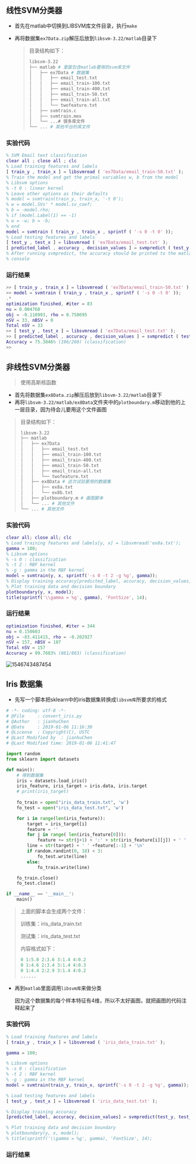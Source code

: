 ## 线性SVM分类器

- 首先在matlab中切换到LIBSVM库文件目录，执行`make`

- 再将数据集`ex7Data.zip`解压后放到`libsvm-3.22/matlab`目录下

  > 目录结构如下：
  >
  > ```bash
  > libsvm-3.22
  > ├── matlab # 里面包含matlab要用的svm库文件
  > │   ├── ex7Data # 数据集
  > │   │   ├── email_test.txt
  > │   │   ├── email_train-100.txt
  > │   │   ├── email_train-400.txt
  > │   │   ├── email_train-50.txt
  > │   │   ├── email_train-all.txt
  > │   │   └── twofeature.txt
  > │   ├── svmtrain.c
  > │   ├── svmtrain.mex
  > │   └── ...# 很多库文件
  > └── ... # 其他平台的库文件
  > ```



### 实验代码

```matlab
% SVM Email text classification
clear all ; close all ; clc
% Load training features and labels
[ train_y , train_x ] = libsvmread ( 'ex7Data/email_train-50.txt' );
% Train the model and get the primal variables w, b from the model
% Libsvm options
% -t 0 : linear kernel
% Leave other options as their defaults
% model = svmtrain(train_y, train_x, '-t 0');
% w = model.SVs' * model.sv_coef;
% b = -model.rho;
% if (model.Label(1) == -1)
% w = -w; b = -b;
% end
model = svmtrain ( train_y , train_x , sprintf ( '-s 0 -t 0' ));
% Load testing features and labels
[ test_y , test_x ] = libsvmread ( 'ex7Data/email_test.txt' );
[ predicted_label , accuracy , decision_values ] = svmpredict ( test_y , test_x , model );
% After running svmpredict, the accuracy should be printed to the matlab
% console
```



### 运行结果

```matlab
>> [ train_y , train_x ] = libsvmread ( 'ex7Data/email_train-50.txt' );
>> model = svmtrain ( train_y , train_x , sprintf ( '-s 0 -t 0' ));
.*
optimization finished, #iter = 83
nu = 0.004760
obj = -0.118993, rho = 0.750695
nSV = 33, nBSV = 0
Total nSV = 33
>> [ test_y , test_x ] = libsvmread ( 'ex7Data/email_test.txt' );
>> [ predicted_label , accuracy , decision_values ] = svmpredict ( test_y , test_x , model );
Accuracy = 75.3846% (196/260) (classification)
>>
```



## 非线性SVM分类器

> 使用高斯核函数

- 首先将数据集`ex8Data.zip`解压后放到`libsvm-3.22/matlab`目录下
- 再将`libsvm-3.22/matlab/ex8Data`文件夹中的`plotboundary.m`移动到他的上一层目录，因为待会儿要用这个文件画图

>  目录结构如下：
>
>  ```bash
>  libsvm-3.22
>  ├── matlab
>  │   ├── ex7Data
>  │   │   ├── email_test.txt
>  │   │   ├── email_train-100.txt
>  │   │   ├── email_train-400.txt
>  │   │   ├── email_train-50.txt
>  │   │   ├── email_train-all.txt
>  │   │   └── twofeature.txt
>  │   ├── ex8Data # 这次试验要用的数据集
>  │   │   ├── ex8a.txt
>  │   │   └── ex8b.txt
>  │   ├── plotboundary.m # 画图脚本
>  │   └── ... # 其他文件
>  └── ... # 其他文件
>  ```




### 实验代码

```matlab
clear all; close all; clc
% Load training features and labels[y, x] = libsvmread('ex8a.txt');
gamma = 100;
% Libsvm options
% -s 0 : classification
% -t 2 : RBF kernel
% -g : gamma in the RBF kernel
model = svmtrain(y, x, sprintf('-s 0 -t 2 -g %g', gamma));
% Display training accuracy[predicted_label, accuracy, decision_values] = svmpredict(y, x, model);
% Plot training data and decision boundary
plotboundary(y, x, model);
title(sprintf('\\gamma = %g', gamma), 'FontSize', 14);
```



### 运行结果

```matlab
optimization finished, #iter = 344
nu = 0.150603
obj = -83.411415, rho = -0.202927
nSV = 157, nBSV = 107
Total nSV = 157
Accuracy = 99.7683% (861/863) (classification)
```

![1546743487454](/home/jhchen/Desktop/Machine-Learning-USTC/lab/lab4/1546743487454.png)



## Iris 数据集

- 先写一个脚本把sklearn中的iris数据集转换成`libsvm库`所要求的格式

```python
# -*- coding: utf-8 -*-
# @File 	: convert_iris.py
# @Author 	: jianhuChen
# @Date 	: 2019-01-06 11:16:30
# @License 	: Copyright(C), USTC
# @Last Modified by  : jianhuChen
# @Last Modified time: 2019-01-06 11:41:47

import random
from sklearn import datasets

def main():
	# 得到数据集
	iris = datasets.load_iris()
	iris_feature, iris_target = iris.data, iris.target
	# print(iris_target)
	
	fo_train = open("iris_data_train.txt", 'w')
	fo_test = open("iris_data_test.txt", 'w')

	for i in range(len(iris_feature)):
		target = iris_target[i]
		feature = ''
		for j in range( len(iris_feature[0])):
			feature += str(j+1) + ':' + str(iris_feature[i][j]) + ' '
		line = str(target) + ' ' +feature[:-1] + '\n'
		if random.randint(0, 10) < 3:
			fo_test.write(line)
		else:
			fo_train.write(line)

	fo_train.close()
	fo_test.close()

if __name__ == '__main__':
	main()
```

> 上面的脚本会生成两个文件：
>
> 训练集：iris_data_train.txt
>
> 测试集：iris_data_test.txt
>
> 内容格式如下：
>
> ```python
> 0 1:5.0 2:3.6 3:1.4 4:0.2
> 0 1:4.6 2:3.4 3:1.4 4:0.3
> 0 1:4.4 2:2.9 3:1.4 4:0.2
> ......
> ```
>
>

- 再到`matlab`里面调用`libsvm库`来做分类

  因为这个数据集的每个样本特征有4维，所以不太好画图，就把画图的代码注释起来了



### 实验代码

```matlab
% Load training features and labels
[ train_y , train_x ] = libsvmread ( 'iris_data_train.txt' );

gamma = 100;

% Libsvm options
% -s 0 : classification
% -t 2 : RBF kernel
% -g : gamma in the RBF kernel
model = svmtrain(train_y, train_x, sprintf('-s 0 -t 2 -g %g', gamma));

% Load testing features and labels
[ test_y , test_x ] = libsvmread ( 'iris_data_test.txt' );

% Display training accuracy
[predicted_label, accuracy, decision_values] = svmpredict(test_y, test_x, model);

% Plot training data and decision boundary
% plotboundary(y, x, model);
% title(sprintf('\\gamma = %g', gamma), 'FontSize', 14);
```



### 运行结果























